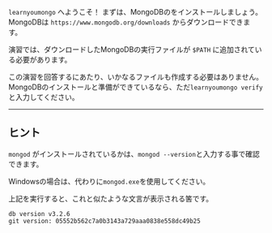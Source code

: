 `learnyoumongo` へようこそ！ まずは、MongoDBのをインストールしましょう。
MongoDBは `https://www.mongodb.org/downloads` からダウンロードできます。

演習では、ダウンロードしたMongoDBの実行ファイルが `$PATH` に追加されている必要があります。

この演習を回答するにあたり、いかなるファイルも作成する必要はありません。
MongoDBのインストールと準備ができているなら、ただ`learnyoumongo verify`と入力してください。

-----------------------------------------------------------
## ヒント

`mongod` がインストールされているかは、`mongod --version`と入力する事で確認できます。

Windowsの場合は、代わりに`mongod.exe`を使用してください。

上記を実行すると、これと似たような文言が表示される筈です。

```
db version v3.2.6
git version: 05552b562c7a0b3143a729aaa0838e558dc49b25
```
